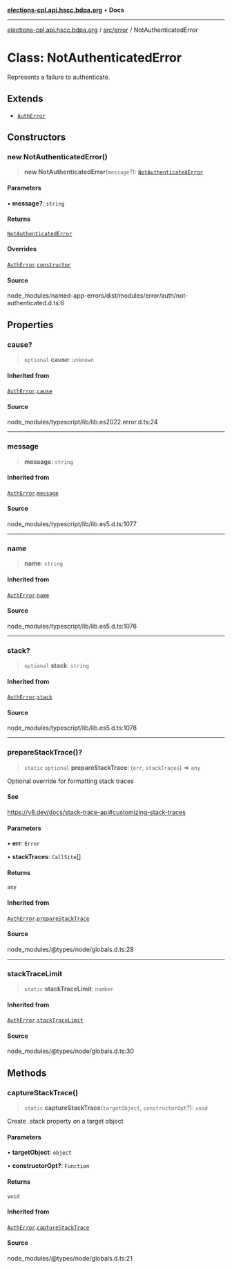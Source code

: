 [**elections-cpl.api.hscc.bdpa.org**](../../../README.md) • **Docs**

***

[elections-cpl.api.hscc.bdpa.org](../../../README.md) / [src/error](../README.md) / NotAuthenticatedError

# Class: NotAuthenticatedError

Represents a failure to authenticate.

## Extends

- [`AuthError`](AuthError.md)

## Constructors

### new NotAuthenticatedError()

> **new NotAuthenticatedError**(`message`?): [`NotAuthenticatedError`](NotAuthenticatedError.md)

#### Parameters

• **message?**: `string`

#### Returns

[`NotAuthenticatedError`](NotAuthenticatedError.md)

#### Overrides

[`AuthError`](AuthError.md).[`constructor`](AuthError.md#constructors)

#### Source

node\_modules/named-app-errors/dist/modules/error/auth/not-authenticated.d.ts:6

## Properties

### cause?

> `optional` **cause**: `unknown`

#### Inherited from

[`AuthError`](AuthError.md).[`cause`](AuthError.md#cause)

#### Source

node\_modules/typescript/lib/lib.es2022.error.d.ts:24

***

### message

> **message**: `string`

#### Inherited from

[`AuthError`](AuthError.md).[`message`](AuthError.md#message)

#### Source

node\_modules/typescript/lib/lib.es5.d.ts:1077

***

### name

> **name**: `string`

#### Inherited from

[`AuthError`](AuthError.md).[`name`](AuthError.md#name)

#### Source

node\_modules/typescript/lib/lib.es5.d.ts:1076

***

### stack?

> `optional` **stack**: `string`

#### Inherited from

[`AuthError`](AuthError.md).[`stack`](AuthError.md#stack)

#### Source

node\_modules/typescript/lib/lib.es5.d.ts:1078

***

### prepareStackTrace()?

> `static` `optional` **prepareStackTrace**: (`err`, `stackTraces`) => `any`

Optional override for formatting stack traces

#### See

https://v8.dev/docs/stack-trace-api#customizing-stack-traces

#### Parameters

• **err**: `Error`

• **stackTraces**: `CallSite`[]

#### Returns

`any`

#### Inherited from

[`AuthError`](AuthError.md).[`prepareStackTrace`](AuthError.md#preparestacktrace)

#### Source

node\_modules/@types/node/globals.d.ts:28

***

### stackTraceLimit

> `static` **stackTraceLimit**: `number`

#### Inherited from

[`AuthError`](AuthError.md).[`stackTraceLimit`](AuthError.md#stacktracelimit)

#### Source

node\_modules/@types/node/globals.d.ts:30

## Methods

### captureStackTrace()

> `static` **captureStackTrace**(`targetObject`, `constructorOpt`?): `void`

Create .stack property on a target object

#### Parameters

• **targetObject**: `object`

• **constructorOpt?**: `Function`

#### Returns

`void`

#### Inherited from

[`AuthError`](AuthError.md).[`captureStackTrace`](AuthError.md#capturestacktrace)

#### Source

node\_modules/@types/node/globals.d.ts:21
